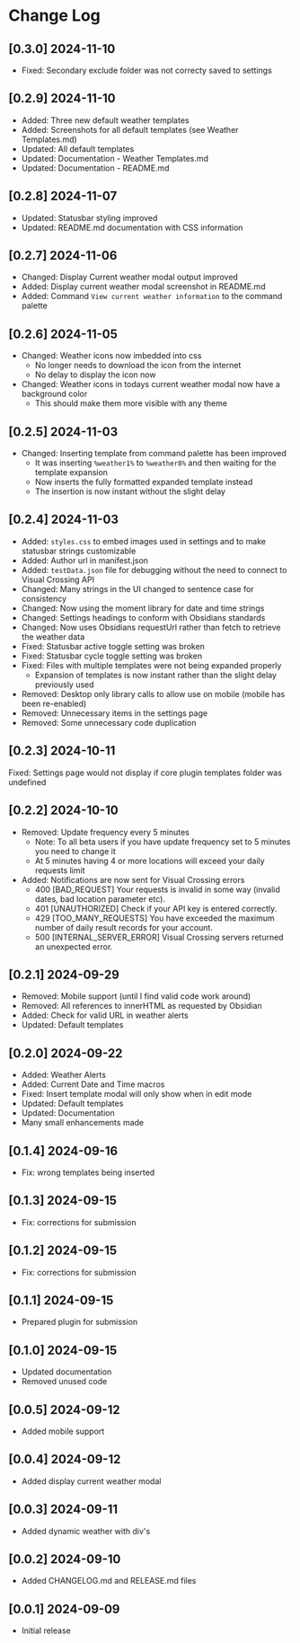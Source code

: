 # Change Log

<!-- ## [v-inc] ${YEAR4}-${MONTHNUMBER}-${DATE} -->

## [0.3.0] 2024-11-10
- Fixed: Secondary exclude folder was not correcty saved to settings

## [0.2.9] 2024-11-10
- Added: Three new default weather templates
- Added: Screenshots for all default templates (see Weather Templates.md)
- Updated: All default templates
- Updated: Documentation - Weather Templates.md
- Updated: Documentation - README.md

## [0.2.8] 2024-11-07
- Updated: Statusbar styling improved
- Updated: README.md documentation with CSS information

## [0.2.7] 2024-11-06
- Changed: Display Current weather modal output improved
- Added: Display current weather modal screenshot in README.md
- Added: Command `View current weather information` to the command palette

## [0.2.6] 2024-11-05
- Changed: Weather icons now imbedded into css
  - No longer needs to download the icon from the internet
  - No delay to display the icon now
- Changed: Weather icons in todays current weather modal now have a background color
  - This should make them more visible with any theme

## [0.2.5] 2024-11-03
- Changed: Inserting template from command palette has been improved
  - It was inserting `%weather1%` to `%weather8%` and then waiting for the template expansion
  - Now inserts the fully formatted expanded template instead
  - The insertion is now instant without the slight delay

## [0.2.4] 2024-11-03
- Added: `styles.css` to embed images used in settings and to make statusbar strings customizable
- Added: Author url in manifest.json
- Added: `testData.json` file for debugging without the need to connect to Visual Crossing API
- Changed: Many strings in the UI changed to sentence case for consistency
- Changed: Now using the moment library for date and time strings
- Changed: Settings headings to conform with Obsidians standards
- Changed: Now uses Obsidians requestUrl rather than fetch to retrieve the weather data
- Fixed: Statusbar active toggle setting was broken
- Fixed: Statusbar cycle toggle setting was broken
- Fixed: Files with multiple templates were not being expanded properly
  - Expansion of templates is now instant rather than the slight delay previously used
- Removed: Desktop only library calls to allow use on mobile (mobile has been re-enabled)
- Removed: Unnecessary items in the settings page
- Removed: Some unnecessary code duplication

## [0.2.3] 2024-10-11
Fixed: Settings page would not display if core plugin templates folder was undefined

## [0.2.2] 2024-10-10
- Removed: Update frequency every 5 minutes
  - Note: To all beta users if you have update frequency set to 5 minutes you need to change it
  - At 5 minutes having 4 or more locations will exceed your daily requests limit
- Added: Notifications are now sent for Visual Crossing errors
  - 400 [BAD_REQUEST] Your requests is invalid in some way (invalid dates, bad location parameter etc).
  - 401 [UNAUTHORIZED] Check if your API key is entered correctly.
  - 429 [TOO_MANY_REQUESTS] You have exceeded the maximum number of daily result records for your account.
  - 500 [INTERNAL_SERVER_ERROR] Visual Crossing servers returned an unexpected error.

## [0.2.1] 2024-09-29
- Removed: Mobile support (until I find valid code work around)
- Removed: All references to innerHTML as requested by Obsidian
- Added: Check for valid URL in weather alerts
- Updated: Default templates

## [0.2.0] 2024-09-22
- Added: Weather Alerts
- Added: Current Date and Time macros
- Fixed: Insert template modal will only show when in edit mode
- Updated: Default templates
- Updated: Documentation
- Many small enhancements made

## [0.1.4] 2024-09-16
- Fix: wrong templates being inserted

## [0.1.3] 2024-09-15
- Fix: corrections for submission

## [0.1.2] 2024-09-15
- Fix: corrections for submission

## [0.1.1] 2024-09-15
- Prepared plugin for submission

## [0.1.0] 2024-09-15
- Updated documentation
- Removed unused code

## [0.0.5] 2024-09-12
- Added mobile support

## [0.0.4] 2024-09-12
- Added display current weather modal

## [0.0.3] 2024-09-11
- Added dynamic weather with div's

## [0.0.2] 2024-09-10
- Added CHANGELOG.md and RELEASE.md files

## [0.0.1] 2024-09-09
- Initial release
